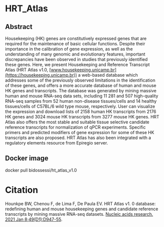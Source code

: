 # HRT_Atlas
## Abstract

Housekeeping (HK) genes are constitutively expressed genes that are required for the maintenance of basic cellular functions. Despite their importance in the calibration of gene expression, as well as the understanding of many genomic and evolutionary features, important discrepancies have been observed in studies that previously identified these genes. Here, we present Housekeeping and Reference Transcript Atlas (HRT Atlas v1.0, [www.housekeeping.unicamp.br](https://housekeeping.unicamp.br)) a web-based database which addresses some of the previously observed limitations in the identification of these genes, and offers a more accurate database of human and mouse HK genes and transcripts. The database was generated by mining massive human and mouse RNA-seq data sets, including 11 281 and 507 high-quality RNA-seq samples from 52 human non-disease tissues/cells and 14 healthy tissues/cells of C57BL/6 wild type mouse, respectively. User can visualize the expression and download lists of 2158 human HK transcripts from 2176 HK genes and 3024 mouse HK transcripts from 3277 mouse HK genes. HRT Atlas also offers the most stable and suitable tissue selective candidate reference transcripts for normalization of qPCR experiments. Specific primers and predicted modifiers of gene expression for some of these HK transcripts are also proposed. HRT Atlas has also been integrated with a regulatory elements resource from Epiregio server.

## Docker image
docker pull bidossessi/ht_atlas_v1.0

# Citation
Hounkpe BW, Chenou F, de Lima F, De Paula EV. HRT Atlas v1. 0 database: redefining human and mouse housekeeping genes and candidate reference transcripts by mining massive RNA-seq datasets. [Nucleic acids research. 2021 Jan 8;49(D1):D947-55](https://doi.org/10.1093/nar/gkaa609).
